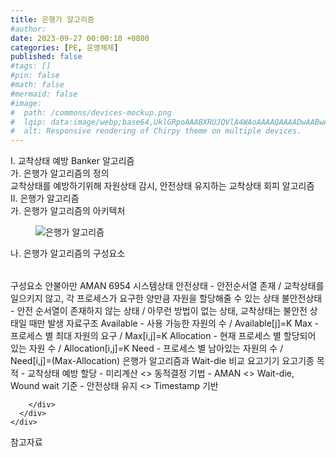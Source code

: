 ```yaml
---
title: 은행가 알고리즘
#author: 
date: 2023-09-27 00:00:10 +0800
categories: [PE, 운영체제]
published: false
#tags: []
#pin: false
#math: false
#mermaid: false
#image:
#  path: /commons/devices-mockup.png
#  lqip: data:image/webp;base64,UklGRpoAAABXRUJQVlA4WAoAAAAQAAAADwAABwAAQUxQSDIAAAARL0AmbZurmr57yyIiqE8oiG0bejIYEQTgqiDA9vqnsUSI6H+oAERp2HZ65qP/VIAWAFZQOCBCAAAA8AEAnQEqEAAIAAVAfCWkAALp8sF8rgRgAP7o9FDvMCkMde9PK7euH5M1m6VWoDXf2FkP3BqV0ZYbO6NA/VFIAAAA
#  alt: Responsive rendering of Chirpy theme on multiple devices.
---
```


<div class="post-wrap">
  <div class="para">
    <div class="para-title">
      I. 교착상태 예방 Banker 알고리즘
    </div>
    <div class="para-cntnt">
      <div class="para">
        <div class="para-title">
          가. 은행가 알고리즘의 정의
        </div>
        <div class="para-cntnt">
            교착상태를 예방하기위해 자원상태 감시, 안전상태 유지하는 교착상태 회피 알고리즘
        </div>
      </div>
    </div>
  </div>
  
  <div class="para">
    <div class="para-title">
      II. 은행가 알고리즘
    </div>
    <div class="para-cntnt">
      <div class="para">
        <div class="para-title">
          가. 은행가 알고리즘의 아키텍처
        </div>
        <div class="para-cntnt">
          <figure class="post-figure">
            <img src="/assets/img/posts/은행가-알고리즘.png" alt="은행가 알고리즘">
<!--            <figcaption>Source: Unveiling the Metaverse: Exploring Emerging Trends, Multifaceted Perspectives, and Future Challenges</figcaption>-->
          </figure>
        </div>
      </div>
      <div class="para">
        <div class="para-title">
          나. 은행가 알고리즘의 구성요소
        </div>
        <div class="para-cntnt">
          <table class="post-table">
          </table>
          구성요소 안불아만 AMAN 6954
  시스템상태
    안전상태 - 안전순서열 존재 / 교착상태를 일으키지 않고, 각 프로세스가 요구한 양만큼 자원을 할당해줄 수 있는 상태
    불안전상태 - 안전 순서열이 존재하지 않는 상태 / 아무런 방법이 없는 상태, 교착상태는 불안전 상태일 때만 발생
  자료구조
    Available - 사용 가능한 자원의 수 / Available[j]=K
    Max - 프로세스 별 최대 자원의 요구 / Max[i,j]=K
    Allocation - 현재 프로세스 별 할당되어 있는 자원 수 / Allocation[i,j]=K
    Need - 프로세스 별 남아있는 자원의 수 / Need[i,j]=(Max-Allocation)
은행가 알고리즘과 Wait-die 비교 요고기기 요고기종
  목적 - 교착상태 예방
  할당 - 미리계산 &lt;&gt; 동적결정
  기법 - AMAN &lt;&gt; Wait-die, Wound wait
  기준 - 안전상태 유지 &lt;&gt; Timestamp 기반

        </div>
      </div>
    </div>
  </div>

  <div class="refr-wrap">
    <div class="refr-title">
        참고자료
    </div>
    <ol class="refr-list">
    <!--    <li>(나현식, 최대선) <a target="_blank" href="https://scienceon.kisti.re.kr/commons/util/originalView.do?cn=JAKO202225948430499&oCn=JAKO202225948430499&dbt=JAKO&journal=NJOU00291864">메타버스 보안 위협 요소 및 대응 방안 검토</a></li>-->
    <!--    <li>(M. Uddin, S. Manickam, H. Ullah, M. Obaidat and A. Dandoush) <a target="_blank" href="https://ieeexplore.ieee.org/abstract/document/10138386">Unveiling the Metaverse: Exploring Emerging Trends, Multifaceted Perspectives, and Future Challenges</a></li>-->
    </ol>
  </div>
</div>
